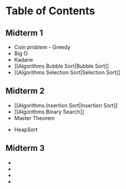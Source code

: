 # Table of Contents

## Midterm 1
- Coin problem - Greedy
- Big O
- Kadane
- [[Algorithms Bubble Sort|Bubble Sort]]
- [[Algorithms Selection Sort|Selection Sort]]

## Midterm 2
- [[Algorithms Insertion Sort|Insertion Sort]]
- [[Algorithms Binary Search]]
- Master Theorem
* HeapSort
  
## Midterm 3
- 
- 
- 
- 
